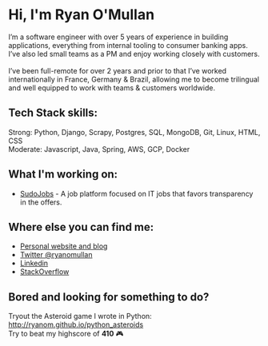<div class="info">
  <h1 class="name"><span>Hi, I'm Ryan O'Mullan</span></h1>
  <p class="meta-data">
    I’m a software engineer with over 5 years of experience in building applications, everything from internal tooling to consumer banking apps. I’ve also led small teams as a PM and enjoy working closely with customers.<br/><br/>
    I’ve been full-remote for over 2 years and prior to that I’ve worked internationally in France, Germany & Brazil, allowing me to become trilingual and well equipped to work with teams & customers worldwide.
  </p>
</div>

## Tech Stack skills: 

Strong: Python, Django, Scrapy, Postgres, SQL, MongoDB, Git, Linux, HTML, CSS </br>
Moderate: Javascript, Java, Spring, AWS, GCP, Docker

## What I'm working on:

- [SudoJobs](http://sudojobs.io/) - A job platform focused on IT jobs that favors transparency in the offers.

## Where else you can find me:

- [Personal website and blog](https://ryanomullan.com)
- [Twitter @ryanomullan](https://twitter.com/ryanomullan)
- [Linkedin](https://www.linkedin.com/in/ryanomullan/)
- [StackOverflow](https://stackoverflow.com/users/4876493/ryan)


## Bored and looking for something to do?

Tryout the Asteroid game I wrote in Python: http://ryanom.github.io/python_asteroids </br>
Try to beat my highscore of **410** :video_game:
